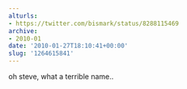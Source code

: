 ```yaml
---
alturls:
- https://twitter.com/bismark/status/8288115469
archive:
- 2010-01
date: '2010-01-27T18:10:41+00:00'
slug: '1264615841'
---
```


oh steve, what a terrible name..

